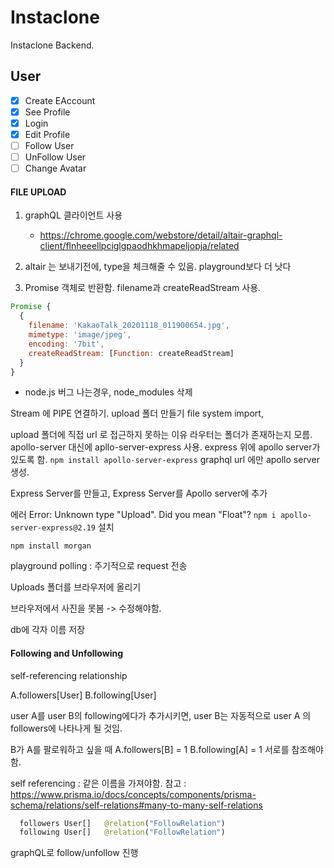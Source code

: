 # Instaclone

Instaclone Backend.

## User

- [x] Create EAccount
- [x] See Profile
- [x] Login
- [x] Edit Profile
- [ ] Follow User
- [ ] UnFollow User
- [ ] Change Avatar

#### FILE UPLOAD

1. graphQL 클라이언트 사용

   - https://chrome.google.com/webstore/detail/altair-graphql-client/flnheeellpciglgpaodhkhmapeljopja/related

2. altair 는 보내기전에, type을 체크해줄 수 있음. playground보다 더 낫다

3. Promise 객체로 반환함. filename과 createReadStream 사용.

```javascript
Promise {
  {
    filename: 'KakaoTalk_20201118_011900654.jpg',
    mimetype: 'image/jpeg',
    encoding: '7bit',
    createReadStream: [Function: createReadStream]
  }
}
```

- node.js 버그 나는경우, node_modules 삭제

Stream 에 PIPE 연결하기. upload 폴더 만들기
file system import,

upload 폴더에 직접 url 로 접근하지 못하는 이유 라우터는 폴더가 존재하는지 모름.
apollo-server 대신에 apllo-server-express 사용.
express 위에 apollo server가 있도록 함.
`npm install apollo-server-express`
graphql url 에만 apollo server 생성.

Express Server를 만들고, Express Server를 Apollo server에 추가

에러
Error: Unknown type "Upload". Did you mean "Float"?
`npm i apollo-server-express@2.19` 설치

`npm install morgan`

playground polling : 주기적으로 request 전송

Uploads 폴더를 브라우저에 올리기

브라우저에서 사진을 못봄 -> 수정해야함.

db에 각자 이름 저장

#### Following and Unfollowing

self-referencing relationship

A.followers[User]
B.following[User]

user A를 user B의 following에다가 추가시키면, user B는 자동적으로 user A 의 followers에 나타나게 될 것임.

B가 A를 팔로워하고 싶을 때
A.followers[B] = 1
B.following[A] = 1
서로를 참조해야함.

self referencing : 같은 이름을 가져야함.
참고 : https://www.prisma.io/docs/concepts/components/prisma-schema/relations/self-relations#many-to-many-self-relations

```graphql
  followers User[]   @relation("FollowRelation")
  following User[]   @relation("FollowRelation")
```

graphQL로 follow/unfollow 진행
